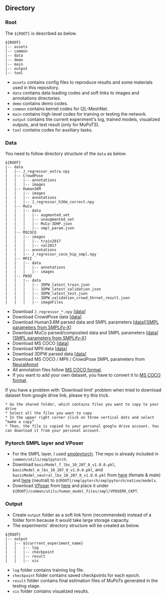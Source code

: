 ## Directory  
### Root  
The `${ROOT}` is described as below.  
```  
${ROOT}  
|-- assets
|-- common  
|-- data  
|-- demo
|-- main  
|-- output  
|-- tool
```  
* `assets` contains config files to reproduce results and some materials used in this repository.
* `data` contains data loading codes and soft links to images and annotations directories.  
* `demo` contains demo codes.
* `common` contains kernel codes for I2L-MeshNet.  
* `main` contains high-level codes for training or testing the network.  
* `output` contains the current experiment's log, trained models, visualized outputs, and test result (only for MuPoTS).
* `tool` contains codes for auxiliary tasks.
  
### Data  
You need to follow directory structure of the `data` as below.  
```  
${ROOT}  
|-- data 
|   |-- J_regressor_extra.npy 
|   |-- CrowdPose
|   |   |-- annotations
|   |   |-- images
|   |-- Human36M  
|   |   |-- images  
|   |   |-- annotations   
|   |   |-- J_regressor_h36m_correct.npy
|   |-- MuCo  
|   |   |-- data  
|   |   |   |-- augmented_set  
|   |   |   |-- unaugmented_set  
|   |   |   |-- MuCo-3DHP.json
|   |   |   |-- smpl_param.json
|   |-- MSCOCO  
|   |   |-- images  
|   |   |   |-- train2017  
|   |   |   |-- val2017  
|   |   |-- annotations  
|   |   |-- J_regressor_coco_hip_smpl.npy
|   |-- MPII
|   |   |-- data  
|   |   |   |-- annotations
|   |   |   |-- images
|   |-- PW3D
|   |   |-- data
|   |   |   |-- 3DPW_latest_train.json
|   |   |   |-- 3DPW_latest_validation.json
|   |   |   |-- 3DPW_latest_test.json
|   |   |   |-- 3DPW_validation_crowd_hhrnet_result.json
|   |   |   |-- imageFiles
```  
* Download `J_regressor_*.npy` [[data](https://drive.google.com/drive/folders/187Azod6z13-dS7W5wHerCTgniHYet-yh?usp=sharing)]
* Download CrowdPose data [[data](https://drive.google.com/drive/folders/1qV5Cx5DJLhJVXlfB0vmQrB3ndJXsTZVM?usp=sharing)]
* Download Human3.6M parsed data and SMPL parameters [[data](https://drive.google.com/drive/folders/1kgVH-GugrLoc9XyvP6nRoaFpw3TmM5xK?usp=sharing)][[SMPL parameters from SMPLify-X](https://drive.google.com/drive/folders/1s-yywb4zF_OOLMmw1rsYh_VZFilgSrrD?usp=sharing)]
* Download MuCo parsed/composited data and SMPL parameters [[data](https://drive.google.com/drive/folders/1yL2ey3aWHJnh8f_nhWP--IyC9krAPsQN?usp=sharing)][[SMPL parameters from SMPLify-X](https://drive.google.com/drive/folders/1_JrrbHZICDTe1lqi8S6D_Y1ObmrerAoU?usp=sharing)] 
* Download MS COCO [[data](https://cocodataset.org/#download)] 
* Download MPII data [[data](https://drive.google.com/drive/folders/1zQZpfNu0s19tA7Z1SmulP1cDaVfNDDd3?usp=sharing)]
* Download 3DPW parsed data [[data](https://drive.google.com/drive/folders/1pT0Ix3FxieEQf0HhEbMN1o-DWRzw2Ugh?usp=sharing)]
* Download MS COCO / MPII / CrowdPose SMPL parameters from [NeuralAnnot](https://github.com/mks0601/NeuralAnnot_RELEASE)
* All annotation files follow [MS COCO format](http://cocodataset.org/#format-data).  
* If you want to add your own dataset, you have to convert it to [MS COCO format](http://cocodataset.org/#format-data).  
  
If you have a problem with 'Download limit' problem when tried to download dataset from google drive link, please try this trick.  
```  
* Go the shared folder, which contains files you want to copy to your drive  
* Select all the files you want to copy  
* In the upper right corner click on three vertical dots and select “make a copy”  
* Then, the file is copied to your personal google drive account. You can download it from your personal account.  
```  


### Pytorch SMPL layer and VPoser
* For the SMPL layer, I used [smplpytorch](https://github.com/gulvarol/smplpytorch). The repo is already included in `common/utils/smplpytorch`.
* Download `basicModel_f_lbs_10_207_0_v1.0.0.pkl`, `basicModel_m_lbs_10_207_0_v1.0.0.pkl`, and `basicModel_neutral_lbs_10_207_0_v1.0.0.pkl` from [here](https://smpl.is.tue.mpg.de/download.php) (female & male) and [here](http://smplify.is.tue.mpg.de/) (neutral) to `${ROOT}/smplpytorch/smplpytorch/native/models`.
* Download [VPoser](https://github.com/nghorbani/human_body_prior) from [here](https://drive.google.com/drive/folders/1KNw99d4-_6DqYXfBp2S3_4OMQ_nMW0uQ?usp=sharing) and place it under `${ROOT}/common/utils/human_model_files/smpl/VPOSERR_CKPT`.

### Output  
* Create `output` folder as a soft link form (recommended) instead of a folder form because it would take large storage capacity.  
* The experiments' directory structure will be created as below.
```  
${ROOT}  
|-- output  
|   |-- ${currrent_experiment_name} 
|   |   |-- log  
|   |   |-- checkpoint 
|   |   |-- result  
|   |   |-- vis  
```  
* `log` folder contains training log file.  
* `checkpoint` folder contains saved checkpoints for each epoch.  
* `result` folder contains final estimation files of MuPoTs generated in the testing stage.  
* `vis` folder contains visualized results.  
